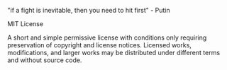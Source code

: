 "if a fight is inevitable, then you need to hit first" - Putin

MIT License

A short and simple permissive license with conditions only requiring preservation of copyright and license notices. Licensed works, modifications, and larger works may be distributed under different terms and without source code.